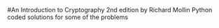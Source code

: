#An Introduction to Cryptography 2nd edition by Richard Mollin 
Python coded solutions for some of the problems
